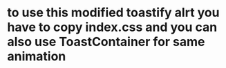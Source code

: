 # to use this modified toastify alrt you have to copy index.css and you can also use ToastContainer for same animation

